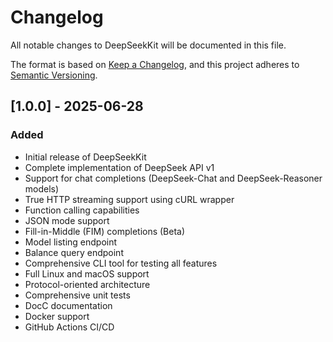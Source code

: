 # Changelog

All notable changes to DeepSeekKit will be documented in this file.

The format is based on [Keep a Changelog](https://keepachangelog.com/en/1.0.0/),
and this project adheres to [Semantic Versioning](https://semver.org/spec/v2.0.0.html).

## [1.0.0] - 2025-06-28

### Added
- Initial release of DeepSeekKit
- Complete implementation of DeepSeek API v1
- Support for chat completions (DeepSeek-Chat and DeepSeek-Reasoner models)
- True HTTP streaming support using cURL wrapper
- Function calling capabilities
- JSON mode support
- Fill-in-Middle (FIM) completions (Beta)
- Model listing endpoint
- Balance query endpoint
- Comprehensive CLI tool for testing all features
- Full Linux and macOS support
- Protocol-oriented architecture
- Comprehensive unit tests
- DocC documentation
- Docker support
- GitHub Actions CI/CD